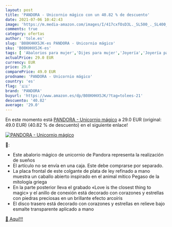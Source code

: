 ```yaml
---
layout: post
title: 'PANDORA - Unicornio mágico con un 40.82 % de descuento'
date: 2021-07-06 10:42:43
image: 'https://m.media-amazon.com/images/I/417cxfOsD3L._SL500_._SL400_.jpg'
comments: true
category: ofertas
author: 'tole.es'
slug: 'B08KHHXSJK-es PANDORA - Unicornio mágico'
sku: 'B08KHHXSJK-es'
tags: [ 'Abalorios para mujer','Dijes para mujer','Joyería','Joyería para mujer','pandora', ]
actualPrice: 29.0 EUR
currency: EUR
price: 29.0
comparePrice: 49.0 EUR
prodname: 'PANDORA - Unicornio mágico'
country: 'es'
flag: '🇪🇸'
brand: 'PANDORA'
buyurl: 'https://www.amazon.es/dp/B08KHHXSJK/?tag=tolees-21'
descuento: '40.82'
average: '29.0'
---
```


En este momento está [PANDORA - Unicornio mágico](https://www.amazon.es/dp/B08KHHXSJK/?tag=tolees-21) a 29.0 EUR (original: 49.0 EUR) (40.82 %  de descuento) en el siguiente enlace!

[![PANDORA - Unicornio mágico](https://m.media-amazon.com/images/I/417cxfOsD3L._SL500_._SL400_.jpg)](https://www.amazon.es/dp/B08KHHXSJK/?tag=tolees-21)

🔎:

- Este abalorio mágico de unicornio de Pandora representa la realización de sueños
- El artículo no se envía en una caja. Este debe comprarse por separado.
- La placa frontal de este colgante de plata de ley refinado a mano muestra un caballo abierto inspirado en el animal mítico Pegaso de la mitología griega
- En la parte posterior lleva el grabado «Love is the closest thing to magic» y el anillo de conexión está decorado con corazones y estrellas con piedras preciosas en un brillante efecto arcoíris
- El disco trasero está decorado con corazones y estrellas en relieve bajo esmalte transparente aplicado a mano

[🛒 Aquí!!!](https://www.amazon.es/dp/B08KHHXSJK/?tag=tolees-21)
